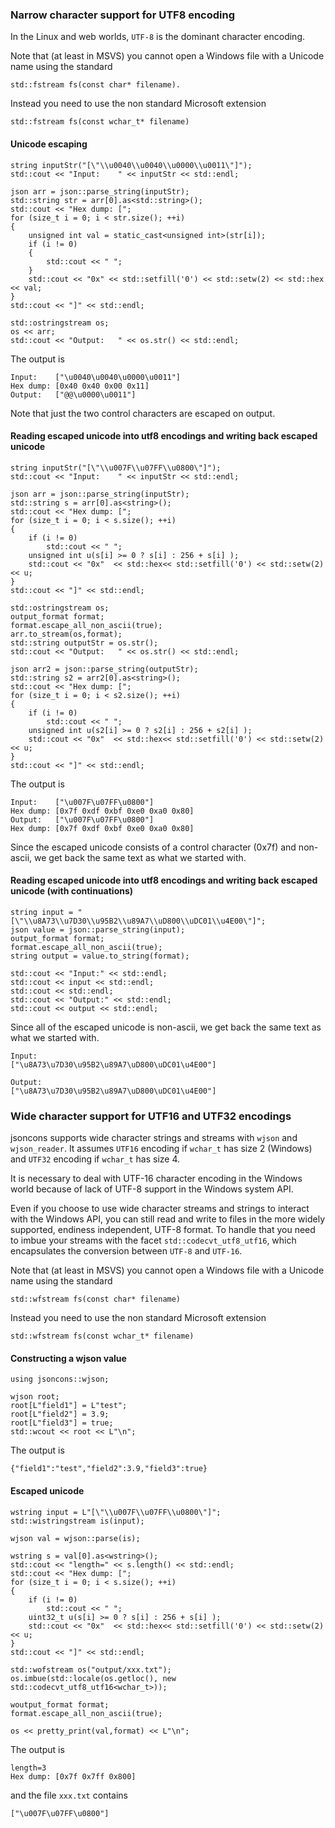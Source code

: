 ### Narrow character support for UTF8 encoding

In the Linux and web worlds, `UTF-8` is the dominant character encoding.

Note that (at least in MSVS) you cannot open a Windows file with a Unicode name using the standard 

    std::fstream fs(const char* filename).

Instead you need to use the non standard Microsoft extension

    std::fstream fs(const wchar_t* filename)

#### Unicode escaping

    string inputStr("[\"\\u0040\\u0040\\u0000\\u0011\"]");
    std::cout << "Input:    " << inputStr << std::endl;

    json arr = json::parse_string(inputStr);
    std::string str = arr[0].as<std::string>();
    std::cout << "Hex dump: [";
    for (size_t i = 0; i < str.size(); ++i)
    {
        unsigned int val = static_cast<unsigned int>(str[i]);
        if (i != 0)
        {
            std::cout << " ";
        }
        std::cout << "0x" << std::setfill('0') << std::setw(2) << std::hex << val;
    }
    std::cout << "]" << std::endl;

    std::ostringstream os;
    os << arr;
    std::cout << "Output:   " << os.str() << std::endl;

The output is

    Input:    ["\u0040\u0040\u0000\u0011"]
    Hex dump: [0x40 0x40 0x00 0x11]
    Output:   ["@@\u0000\u0011"]

Note that just the two control characters are escaped on output.

#### Reading escaped unicode into utf8 encodings and writing back escaped unicode

    string inputStr("[\"\\u007F\\u07FF\\u0800\"]");
    std::cout << "Input:    " << inputStr << std::endl;

    json arr = json::parse_string(inputStr);
    std::string s = arr[0].as<string>();
    std::cout << "Hex dump: [";
    for (size_t i = 0; i < s.size(); ++i)
    {
        if (i != 0)
            std::cout << " ";
        unsigned int u(s[i] >= 0 ? s[i] : 256 + s[i] );
        std::cout << "0x"  << std::hex<< std::setfill('0') << std::setw(2) << u;
    }
    std::cout << "]" << std::endl;
    
    std::ostringstream os;
    output_format format;
    format.escape_all_non_ascii(true);
    arr.to_stream(os,format);
    std::string outputStr = os.str();
    std::cout << "Output:   " << os.str() << std::endl;

    json arr2 = json::parse_string(outputStr);
    std::string s2 = arr2[0].as<string>();
    std::cout << "Hex dump: [";
    for (size_t i = 0; i < s2.size(); ++i)
    {
        if (i != 0)
            std::cout << " ";
        unsigned int u(s2[i] >= 0 ? s2[i] : 256 + s2[i] );
        std::cout << "0x"  << std::hex<< std::setfill('0') << std::setw(2) << u;
    }
    std::cout << "]" << std::endl;

The output is

    Input:    ["\u007F\u07FF\u0800"]
    Hex dump: [0x7f 0xdf 0xbf 0xe0 0xa0 0x80]
    Output:   ["\u007F\u07FF\u0800"]
    Hex dump: [0x7f 0xdf 0xbf 0xe0 0xa0 0x80]

Since the escaped unicode consists of a control character (0x7f) and non-ascii, we get back the same text as what we started with.

#### Reading escaped unicode into utf8 encodings and writing back escaped unicode (with continuations)

    string input = "[\"\\u8A73\\u7D30\\u95B2\\u89A7\\uD800\\uDC01\\u4E00\"]";
    json value = json::parse_string(input);
    output_format format;
    format.escape_all_non_ascii(true);
    string output = value.to_string(format);

    std::cout << "Input:" << std::endl;
    std::cout << input << std::endl;
    std::cout << std::endl;
    std::cout << "Output:" << std::endl;
    std::cout << output << std::endl;

Since all of the escaped unicode is non-ascii, we get back the same text as what we started with.

    Input:
    ["\u8A73\u7D30\u95B2\u89A7\uD800\uDC01\u4E00"]

    Output:
    ["\u8A73\u7D30\u95B2\u89A7\uD800\uDC01\u4E00"]

### Wide character support for UTF16 and UTF32 encodings

jsoncons supports wide character strings and streams with `wjson` and `wjson_reader`. It assumes `UTF16` encoding if `wchar_t` has size 2 (Windows) and `UTF32` encoding if `wchar_t` has size 4.

It is necessary to deal with UTF-16 character encoding in the Windows world because of lack of UTF-8 support in the Windows system API. 

Even if you choose to use wide character streams and strings to interact with the Windows API, you can still read and write to files in the more widely supported, endiness independent, UTF-8 format. To handle that you need to imbue your streams with the facet `std::codecvt_utf8_utf16`, which encapsulates the conversion between `UTF-8` and `UTF-16`.

Note that (at least in MSVS) you cannot open a Windows file with a Unicode name using the standard 

    std::wfstream fs(const char* filename)

Instead you need to use the non standard Microsoft extension

    std::wfstream fs(const wchar_t* filename)

#### Constructing a wjson value

    using jsoncons::wjson;

    wjson root;
    root[L"field1"] = L"test";
    root[L"field2"] = 3.9;
    root[L"field3"] = true;
    std::wcout << root << L"\n";

The output is

    {"field1":"test","field2":3.9,"field3":true}

#### Escaped unicode

    wstring input = L"[\"\\u007F\\u07FF\\u0800\"]";
    std::wistringstream is(input);

    wjson val = wjson::parse(is);

    wstring s = val[0].as<wstring>();
    std::cout << "length=" << s.length() << std::endl;
    std::cout << "Hex dump: [";
    for (size_t i = 0; i < s.size(); ++i)
    {
        if (i != 0)
            std::cout << " ";
        uint32_t u(s[i] >= 0 ? s[i] : 256 + s[i] );
        std::cout << "0x"  << std::hex<< std::setfill('0') << std::setw(2) << u;
    }
    std::cout << "]" << std::endl;

    std::wofstream os("output/xxx.txt");
    os.imbue(std::locale(os.getloc(), new std::codecvt_utf8_utf16<wchar_t>));
    
    woutput_format format;
    format.escape_all_non_ascii(true);

    os << pretty_print(val,format) << L"\n";

The output is

    length=3
    Hex dump: [0x7f 0x7ff 0x800]

and the file `xxx.txt` contains
    
    ["\u007F\u07FF\u0800"]    

